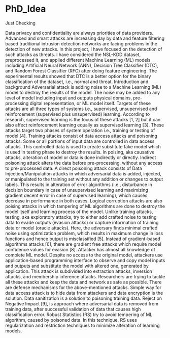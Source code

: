 # PhD_Idea
Just Checking

Data privacy and confidentiality are always priorities of data providers. Advanced and smart attacks are increasing day by data and feature filtering based traditional intrusion detection networks are facing problems in the detection of new attacks. In this project, I have focused on the detection of such attacks as threats. I have considered the NSL-KDD dataset, preprocessed it, and applied different Machine Learning (ML) models including Artificial Neural Network (ANN), Decision Tree Classifier (DTC), and Random Forest Classifier (RFC) after doing feature engineering. The experimental results showed that DTC is a better option for the binary classification of the dataset, i.e., normal and threat.
Introduction and background
Adversarial attack is adding noise to a Machine Learning (ML) model to destroy the results of the model. The noise may be added to any level of model including input and outputs physical domains, pre-processing digital representation, or ML model itself. Targets of these attacks are all three types of systems i.e., supervised, unsupervised and reinforcement (supervised plus unsupervised) learning. According to research, supervised learning is the focus of these attacks [1, 2] but it can also affect reinforcement learning equally as supervised learning [3]. These attacks target two phases of system operation i.e., training or testing of model [4].
Training attacks consist of data access attacks and poisoning attacks. Some or all portions of input data are controlled in data access attacks. This controlled data is used to create substitute fake model which is used in testing phase to destroy the results. In poising, aka causative attacks, alteration of model or data is done indirectly or directly. Indirect poisoning attack alters the data before pre-processing, without any access to pre-processed data. A direct poisoning attack consists of Data Injection/Manipulation attacks in which adversarial data is added, injected, or manipulated to the training set without any addition or changes to output labels. This results in alteration of error algorithms (i.e., disturbance in decision boundary in case of unsupervised learning and maximizing gradient decent error in case of supervised learning), which causes decrease in performance in both cases. Logical corruption attacks are also poising attacks in which tampering of ML algorithms are done to destroy the model itself and learning process of the model.
Unlike training attacks, testing, aka exploratory attacks, try to either add crafted noise to testing data to evade outputs (evasion attacks) or capture information of training data or model (oracle attacks). Here, the adversary finds minimal crafted noise using optimization problem, which results in maximum change in loss functions and hence output is misclassified [5]. Instead of gradient-based algorithms attacks [6], there are gradient free attacks which require model confidence values for evasion [8]. Attacker has almost all knowledge of complete ML model. Despite no access to the original model, attackers use application-based programming interface to observe and copy model inputs and outputs and substitute the model with altered one, generated by application. This attack is subdivided into extraction attacks, inversion attacks, and membership inference attacks.
Researchers are trying to tackle all these attacks and keep the data and network as safe as possible. There are defense mechanisms for the above-mentioned attacks. Simple way for data access attack is to hide data from attackers and data encryption is the solution. Data sanitization is a solution to poisoning training data. Reject on Negative Impact [9], is approach where adversarial data is removed from training data, after successful validation of data that causes high classification error. Robust Statistics (RS) try to avoid tempering of ML algorithm, caused by poisoned data. In this technique, RS uses regularization and restriction techniques to minimize alteration of learning models.
